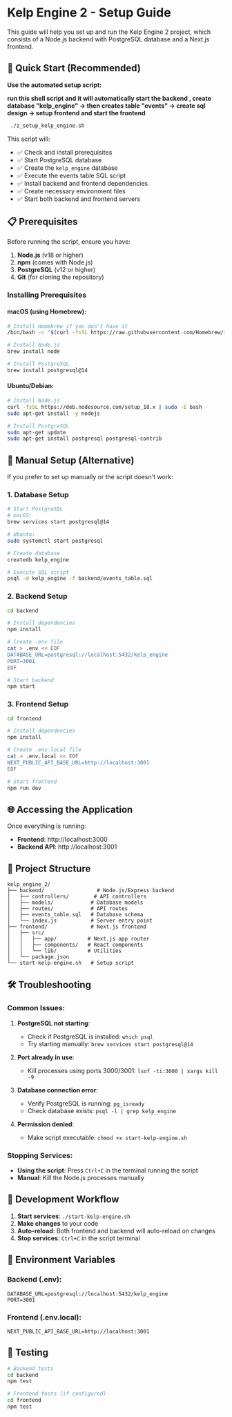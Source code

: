 # Kelp Engine 2 - Setup Guide

This guide will help you set up and run the Kelp Engine 2 project, which consists of a Node.js backend with PostgreSQL database and a Next.js frontend.

## 🚀 Quick Start (Recommended)

**Use the automated setup script:**

**run this shell script and it will automatically start the backend , create database "kelp_engine" -> then creates table "events" -> create sql design -> setup frontend and start the frontend**

```bash
 ./z_setup_kelp_engine.sh
```

This script will:

- ✅ Check and install prerequisites
- ✅ Start PostgreSQL database
- ✅ Create the `kelp_engine` database
- ✅ Execute the events table SQL script
- ✅ Install backend and frontend dependencies
- ✅ Create necessary environment files
- ✅ Start both backend and frontend servers

## 📋 Prerequisites

Before running the script, ensure you have:

1. **Node.js** (v18 or higher)
2. **npm** (comes with Node.js)
3. **PostgreSQL** (v12 or higher)
4. **Git** (for cloning the repository)

### Installing Prerequisites

#### macOS (using Homebrew):

```bash
# Install Homebrew if you don't have it
/bin/bash -c "$(curl -fsSL https://raw.githubusercontent.com/Homebrew/install/HEAD/install.sh)"

# Install Node.js
brew install node

# Install PostgreSQL
brew install postgresql@14
```

#### Ubuntu/Debian:

```bash
# Install Node.js
curl -fsSL https://deb.nodesource.com/setup_18.x | sudo -E bash -
sudo apt-get install -y nodejs

# Install PostgreSQL
sudo apt-get update
sudo apt-get install postgresql postgresql-contrib
```

## 🔧 Manual Setup (Alternative)

If you prefer to set up manually or the script doesn't work:

### 1. Database Setup

```bash
# Start PostgreSQL
# macOS:
brew services start postgresql@14

# Ubuntu:
sudo systemctl start postgresql

# Create database
createdb kelp_engine

# Execute SQL script
psql -d kelp_engine -f backend/events_table.sql
```

### 2. Backend Setup

```bash
cd backend

# Install dependencies
npm install

# Create .env file
cat > .env << EOF
DATABASE_URL=postgresql://localhost:5432/kelp_engine
PORT=3001
EOF

# Start backend
npm start
```

### 3. Frontend Setup

```bash
cd frontend

# Install dependencies
npm install

# Create .env.local file
cat > .env.local << EOF
NEXT_PUBLIC_API_BASE_URL=http://localhost:3001
EOF

# Start frontend
npm run dev
```

## 🌐 Accessing the Application

Once everything is running:

- **Frontend**: http://localhost:3000
- **Backend API**: http://localhost:3001

## 📁 Project Structure

```
kelp_engine_2/
├── backend/                 # Node.js/Express backend
│   ├── controllers/        # API controllers
│   ├── models/            # Database models
│   ├── routes/            # API routes
│   ├── events_table.sql   # Database schema
│   └── index.js           # Server entry point
├── frontend/              # Next.js frontend
│   ├── src/
│   │   ├── app/          # Next.js app router
│   │   ├── components/   # React components
│   │   └── lib/          # Utilities
│   └── package.json
└── start-kelp-engine.sh   # Setup script
```

## 🛠️ Troubleshooting

### Common Issues:

1. **PostgreSQL not starting**:

   - Check if PostgreSQL is installed: `which psql`
   - Try starting manually: `brew services start postgresql@14`
2. **Port already in use**:

   - Kill processes using ports 3000/3001: `lsof -ti:3000 | xargs kill -9`
3. **Database connection error**:

   - Verify PostgreSQL is running: `pg_isready`
   - Check database exists: `psql -l | grep kelp_engine`
4. **Permission denied**:

   - Make script executable: `chmod +x start-kelp-engine.sh`

### Stopping Services:

- **Using the script**: Press `Ctrl+C` in the terminal running the script
- **Manual**: Kill the Node.js processes manually

## 🔄 Development Workflow

1. **Start services**: `./start-kelp-engine.sh`
2. **Make changes** to your code
3. **Auto-reload**: Both frontend and backend will auto-reload on changes
4. **Stop services**: `Ctrl+C` in the script terminal

## 📝 Environment Variables

### Backend (.env):

```
DATABASE_URL=postgresql://localhost:5432/kelp_engine
PORT=3001
```

### Frontend (.env.local):

```
NEXT_PUBLIC_API_BASE_URL=http://localhost:3001
```

## 🧪 Testing

```bash
# Backend tests
cd backend
npm test

# Frontend tests (if configured)
cd frontend
npm test
```
